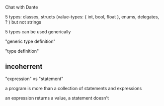 Chat with Dante

5 types: classes, structs (value-types: { int, bool, float }, enums, delegates, ? ) but not strings

5 types can be used generically

"generic type definition"

"type definition" 


incoherrent 
----
"expression" vs "statement"

a program is more than a collection of statements and expressions

an expression returns a value, a statement doesn't



